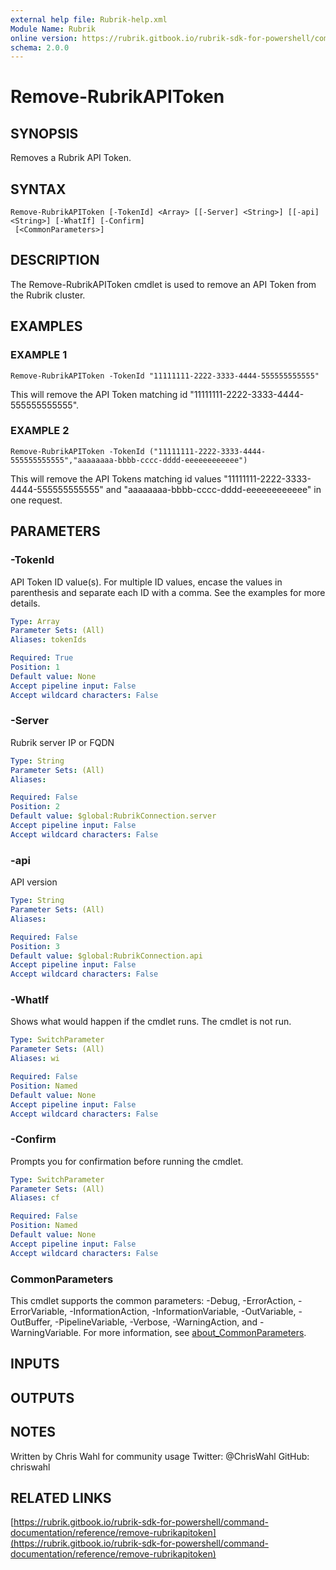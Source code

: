 ```yaml
---
external help file: Rubrik-help.xml
Module Name: Rubrik
online version: https://rubrik.gitbook.io/rubrik-sdk-for-powershell/command-documentation/reference/remove-rubrikapitoken
schema: 2.0.0
---
```


# Remove-RubrikAPIToken

## SYNOPSIS
Removes a Rubrik API Token.

## SYNTAX

```
Remove-RubrikAPIToken [-TokenId] <Array> [[-Server] <String>] [[-api] <String>] [-WhatIf] [-Confirm]
 [<CommonParameters>]
```

## DESCRIPTION
The Remove-RubrikAPIToken cmdlet is used to remove an API Token from the Rubrik cluster.

## EXAMPLES

### EXAMPLE 1
```
Remove-RubrikAPIToken -TokenId "11111111-2222-3333-4444-555555555555"
```

This will remove the API Token matching id "11111111-2222-3333-4444-555555555555".

### EXAMPLE 2
```
Remove-RubrikAPIToken -TokenId ("11111111-2222-3333-4444-555555555555","aaaaaaaa-bbbb-cccc-dddd-eeeeeeeeeeee")
```

This will remove the API Tokens matching id values "11111111-2222-3333-4444-555555555555" and "aaaaaaaa-bbbb-cccc-dddd-eeeeeeeeeeee" in one request.

## PARAMETERS

### -TokenId
API Token ID value(s).
For multiple ID values, encase the values in parenthesis and separate each ID with a comma.
See the examples for more details.

```yaml
Type: Array
Parameter Sets: (All)
Aliases: tokenIds

Required: True
Position: 1
Default value: None
Accept pipeline input: False
Accept wildcard characters: False
```

### -Server
Rubrik server IP or FQDN

```yaml
Type: String
Parameter Sets: (All)
Aliases:

Required: False
Position: 2
Default value: $global:RubrikConnection.server
Accept pipeline input: False
Accept wildcard characters: False
```

### -api
API version

```yaml
Type: String
Parameter Sets: (All)
Aliases:

Required: False
Position: 3
Default value: $global:RubrikConnection.api
Accept pipeline input: False
Accept wildcard characters: False
```

### -WhatIf
Shows what would happen if the cmdlet runs.
The cmdlet is not run.

```yaml
Type: SwitchParameter
Parameter Sets: (All)
Aliases: wi

Required: False
Position: Named
Default value: None
Accept pipeline input: False
Accept wildcard characters: False
```

### -Confirm
Prompts you for confirmation before running the cmdlet.

```yaml
Type: SwitchParameter
Parameter Sets: (All)
Aliases: cf

Required: False
Position: Named
Default value: None
Accept pipeline input: False
Accept wildcard characters: False
```

### CommonParameters
This cmdlet supports the common parameters: -Debug, -ErrorAction, -ErrorVariable, -InformationAction, -InformationVariable, -OutVariable, -OutBuffer, -PipelineVariable, -Verbose, -WarningAction, and -WarningVariable. For more information, see [about_CommonParameters](http://go.microsoft.com/fwlink/?LinkID=113216).

## INPUTS

## OUTPUTS

## NOTES
Written by Chris Wahl for community usage
Twitter: @ChrisWahl
GitHub: chriswahl

## RELATED LINKS

[https://rubrik.gitbook.io/rubrik-sdk-for-powershell/command-documentation/reference/remove-rubrikapitoken](https://rubrik.gitbook.io/rubrik-sdk-for-powershell/command-documentation/reference/remove-rubrikapitoken)


